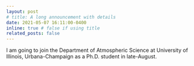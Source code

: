 ```yaml
---
layout: post
# title: A long announcement with details
date: 2021-05-07 16:11:00-0400
inline: true # false if using title
related_posts: false
---
```


I am going to join the Department of Atmospheric Science at University of Illinois, Urbana-Champaign as a Ph.D. student in late-August.
